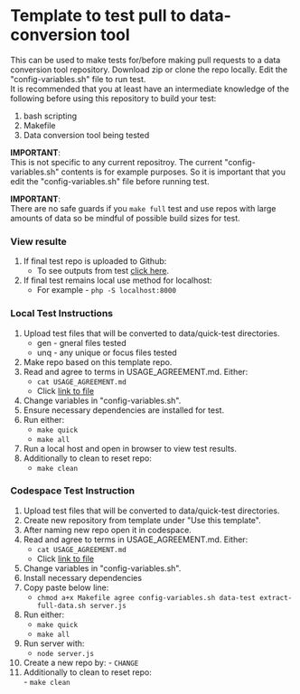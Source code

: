 # Template to test pull to data-conversion tool

This can be used to make tests for/before making pull requests to
a data conversion tool repository. Download zip or clone the repo
locally. Edit the "config-variables.sh" file to run test.
<br>
It is recommended that you at least have an intermediate knowledge of
the following before using this repository to build your test:
 1. bash scripting
 2. Makefile
 3. Data conversion tool being tested

<strong>IMPORTANT</strong>:<br>
This is not specific to any current repositroy. The current 
"config-variables.sh" contents is for example purposes. So it 
is important that you edit the "config-variables.sh" file 
before running test.

<strong>IMPORTANT</strong>: <br>
There are no safe guards if you ```make full``` test and use repos with
large amounts of data so be mindful of possible build sizes for test.

### View resulte
1. If final test repo is uploaded to Github:
   - To see outputs from test [click here](https://jhauga.github.io/htmlpreview.github.com/?https://github.com/CHANGE_USER/CHANGE_REPO/blob/main/index.html).
2. If final test remains local use method for localhost:
   - For example - ```php -S localhost:8000```

### Local Test Instructions
1. Upload test files that will be converted to data/quick-test directories.
   - gen - gneral files tested
   - unq - any unique or focus files tested
2. Make repo based on this template repo.
3. Read and agree to terms in USAGE_AGREEMENT.md. Either:
   - ``` cat USAGE_AGREEMENT.md ```
   - Click [link to file](https://github.com/jhauga/data-conversion-tool/blob/master/USAGE_AGREEMENT.md)
4. Change variables in "config-variables.sh".
5. Ensure necessary dependencies are installed for test.
6. Run either:
   - `` make quick ``
   - `` make all ``
7. Run a local host and open in browser to view test results.
8. Additionally to clean to reset repo:   
   - `` make clean ``
      
### Codespace Test Instruction
 1. Upload test files that will be converted to data/quick-test directories.
 2. Create new repository from template under  "Use this template".
 3. After naming new repo open it in codespace.
 4. Read and agree to terms in USAGE_AGREEMENT.md. Either:
    - ``` cat USAGE_AGREEMENT.md ```
    - Click [link to file](https://github.com/jhauga/data-conversion-tool/blob/master/USAGE_AGREEMENT.md)
 5. Change variables in "config-variables.sh".
 6. Install necessary dependencies
 7. Copy paste below line:
    - ``` chmod a+x Makefile agree config-variables.sh data-test extract-full-data.sh server.js ```
 8. Run either:
    - `` make quick ``
    - `` make all ``
 9. Run server with:
    - `` node server.js ``
 10. Create a new repo by:
    - `` CHANGE `` 
 11. Additionally to clean to reset repo:   
    - `` make clean ``


